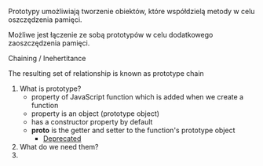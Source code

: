 Prototypy umożliwiają tworzenie obiektów, które współdzielą metody w celu oszczędzenia pamięci. 

Możliwe jest łączenie ze sobą prototypów w celu dodatkowego zaoszczędzenia pamięci.

Chaining / Inehertitance

The resulting set of relationship is known as prototype chain 

1. What is prototype?
	- property of JavaScript function which is added when we create a function
	- property is an object (prototype object)
	- has a constructor property by default
	- __proto__ is the getter and setter to the function's prototype object
		- [Deprecated](https://developer.mozilla.org/en-US/docs/Web/JavaScript/Reference/Global_Objects/Object/proto)
2. What do we need them?
3. 